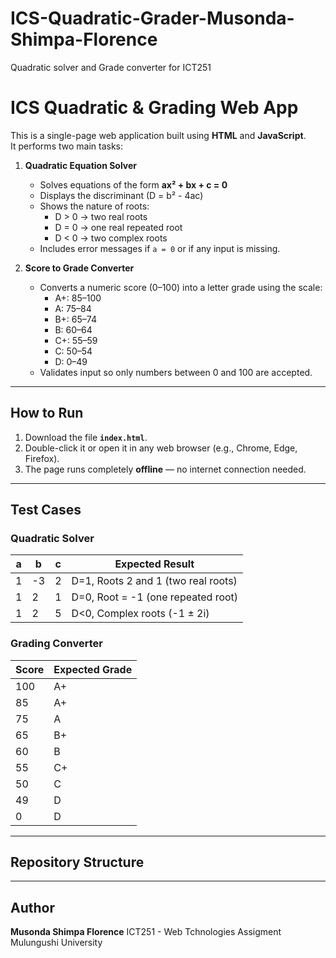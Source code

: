 # ICS-Quadratic-Grader-Musonda-Shimpa-Florence
Quadratic solver and Grade converter for ICT251
# ICS Quadratic & Grading Web App

This is a single-page web application built using **HTML** and **JavaScript**.  
It performs two main tasks:

1. **Quadratic Equation Solver**  
   - Solves equations of the form **ax² + bx + c = 0**  
   - Displays the discriminant (D = b² - 4ac)  
   - Shows the nature of roots:
     - D > 0 → two real roots  
     - D = 0 → one real repeated root  
     - D < 0 → two complex roots  
   - Includes error messages if `a = 0` or if any input is missing.

2. **Score to Grade Converter**  
   - Converts a numeric score (0–100) into a letter grade using the scale:  
     - A+: 85–100  
     - A: 75–84  
     - B+: 65–74  
     - B: 60–64  
     - C+: 55–59  
     - C: 50–54  
     - D: 0–49  
   - Validates input so only numbers between 0 and 100 are accepted.

---

##  How to Run

1. Download the file **`index.html`**.  
2. Double-click it or open it in any web browser (e.g., Chrome, Edge, Firefox).  
3. The page runs completely **offline** — no internet connection needed.

---

##  Test Cases

### Quadratic Solver
| a | b | c | Expected Result |
|---|---|---|----------------|
| 1 | -3 | 2 | D=1, Roots 2 and 1 (two real roots) |
| 1 | 2 | 1 | D=0, Root = -1 (one repeated root) |
| 1 | 2 | 5 | D<0, Complex roots (-1 ± 2i) |

### Grading Converter
| Score | Expected Grade |
|--------|----------------|
| 100 | A+ |
| 85 | A+ |
| 75 | A |
| 65 | B+ |
| 60 | B |
| 55 | C+ |
| 50 | C |
| 49 | D |
| 0  | D |

---

##  Repository Structure

---
## Author
**Musonda Shimpa Florence**
ICT251 - Web Tchnologies Assigment 
Mulungushi University



